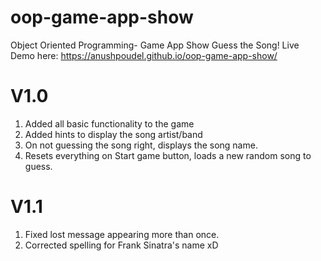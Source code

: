 # oop-game-app-show
Object Oriented Programming- Game App Show
Guess the Song!
Live Demo here: https://anushpoudel.github.io/oop-game-app-show/

# V1.0
1) Added all basic functionality to the game
2) Added hints to display the song artist/band
3) On not guessing the song right, displays the song name.
3) Resets everything on Start game button, loads a new random song to guess.

# V1.1
1) Fixed lost message appearing more than once.
2) Corrected spelling for Frank Sinatra's name xD
